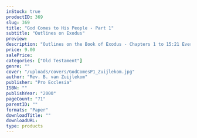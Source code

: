 ```yaml
---
inStock: true
productID: 369
slug: 369
title: "God Comes to His People - Part 1"
subtitle: "Outlines on Exodus"
preview: 
description: "Outlines on the Book of Exodus - Chapters 1 to 15:21 Every outline includes discussion questions. Published by Pro Ecclesia Publishers."
price: 9.00
salePrice: 
categories: ["Old Testament"]
genre: ""
cover: "/uploads/covers/GodComesP1_Zuijlekom.jpg"
author: "Rev. B. van Zuijlekom"
publisher: "Pro Ecclesia"
ISBN: ""
publishYear: "2000"
pageCount: "71"
parentID: ""
formats: "Paper"
downloadTitle: ""
downloadURL: 
type: products
---
```

